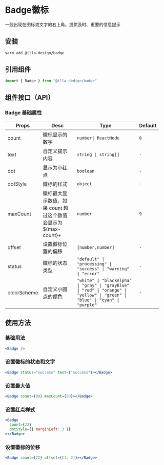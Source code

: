 # Badge徽标

一般出现在图标或文字的右上角。提供及时、重要的信息提示

## 安装

```bash
yarn add @illa-design/badge
```

## 引用组件

```jsx
import { Badge } from "@illa-dedign/badge"
```

## 组件接口（API）

### Badge 基础属性

| Props       | Desc                                                         | Type                                                         | Default |
| ----------- | ------------------------------------------------------------ | ------------------------------------------------------------ | ------- |
| count       | 徽标显示的数字                                               | `number\| ReactNode `                                        | `0`     |
| text        | 自定义提示内容                                               | `string \| string[]`                                         | `-`     |
| dot         | 显示为小红点                                                 | `boolean`                                                    | `-`     |
| dotStyle    | 徽标的样式                                                   | `object`                                                     | `-`     |
| maxCount    | 徽标最大显示数值，如果 count 超过这个数值会显示为 ${max-count}+ | `number `                                                    | `9`     |
| offset      | 设置徽标位置的偏移                                           | `[number,number]`                                            | `-`     |
| status      | 徽标的状态类型                                               | `"default" \| "processing" \| "success" \| "warning" \| "error" ` | `-`     |
| colorScheme | 自定义小圆点的颜色                                           | `"white" \| "blackAlpha" \| "gray" \| "grayBlue" \| "red" \| "orange" \| "yellow" \| "green" \| "blue" \| "cyan" \| "purple" ` | `-`     |

## 使用方法

### 基础用法

```jsx
<Badge />
```

### 设置徽标的状态和文字

```jsx
<Badge status="success" text={"success"}></Badge>
```

### 设置最大值 

```jsx
<Badge count={99} maxCount={50}></Badge>
```

### 设置红点样式

```jsx
<Badge
  count={22}
  dotStyle={{ marginLeft: 3 }}
></Badge>
```

### 设置徽标的位移

```jsx
<Badge count={22} offset={[1, 2]}></Badge>
```
